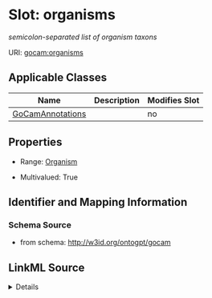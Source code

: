 

# Slot: organisms


_semicolon-separated list of organism taxons_



URI: [gocam:organisms](http://w3id.org/ontogpt/gocam/organisms)



<!-- no inheritance hierarchy -->





## Applicable Classes

| Name | Description | Modifies Slot |
| --- | --- | --- |
| [GoCamAnnotations](GoCamAnnotations.md) |  |  no  |







## Properties

* Range: [Organism](Organism.md)

* Multivalued: True





## Identifier and Mapping Information







### Schema Source


* from schema: http://w3id.org/ontogpt/gocam




## LinkML Source

<details>
```yaml
name: organisms
description: semicolon-separated list of organism taxons
from_schema: http://w3id.org/ontogpt/gocam
rank: 1000
multivalued: true
alias: organisms
owner: GoCamAnnotations
domain_of:
- GoCamAnnotations
range: Organism

```
</details>
